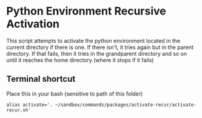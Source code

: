 # Python Environment Recursive Activation

This script attempts to activate the python environment located in the current directory if there is one. If there isn't, it tries again but in the parent directory. If that fails, then it tries in the grandparent directory and so on until it reaches the home directory (where it stops if it fails)

## Terminal shortcut
Place this in your bash (sensitive to path of this folder)
```
alias activate='. ~/sandbox/commands/packages/activate-recur/activate-recur.sh'
```
